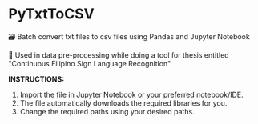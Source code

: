 # PyTxtToCSV
🗃️ Batch convert txt files to csv files using Pandas and Jupyter Notebook

🤘 Used in data pre-processing while doing a tool for thesis entitled "Continuous Filipino Sign Language Recognition"

**INSTRUCTIONS:**

1. Import the file in Jupyter Notebook or your preferred notebook/IDE.
2. The file automatically downloads the required libraries for you.
3. Change the required paths using your desired paths.
